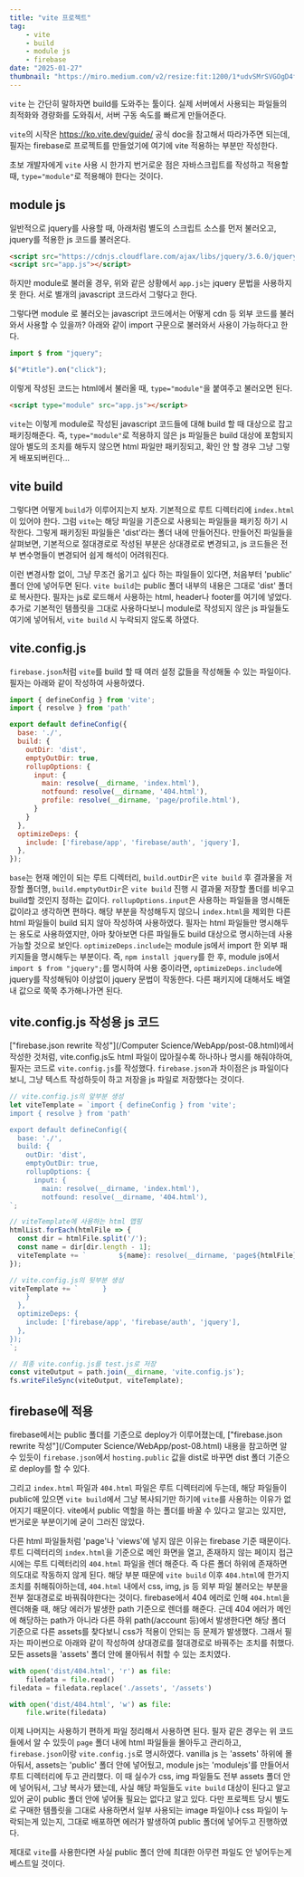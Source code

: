 ```yaml
---
title: "vite 프로젝트"
tag:
    - vite
    - build
    - module js
    - firebase
date: "2025-01-27"
thumbnail: "https://miro.medium.com/v2/resize:fit:1200/1*udvSMrSVGOgD4fxjMJHbOw.jpeg"
---
```


`vite` 는 간단히 말하자면 build를 도와주는 툴이다.
실제 서버에서 사용되는 파일들의 최적화와 경량화를 도와줘서, 서버 구동 속도를 빠르게 만들어준다.

`vite`의 시작은 <https://ko.vite.dev/guide/> 공식 doc을 참고해서 따라가주면 되는데, 필자는 firebase로 프로젝트를 만들었기에 여기에 vite 적용하는 부분만 작성한다.

초보 개발자에게 `vite` 사용 시 한가지 번거로운 점은 자바스크립트를 작성하고 적용할 때, `type="module"`로 적용해야 한다는 것이다.

## module js

일반적으로 jquery를 사용할 때, 아래처럼 별도의 스크립트 소스를 먼저 불러오고, jquery를 적용한 js 코드를 불러온다.

```html
<script src="https://cdnjs.cloudflare.com/ajax/libs/jquery/3.6.0/jquery.min.js"></script>
<script src="app.js"></script>
```

하지만 module로 불러올 경우, 위와 같은 상황에서 `app.js`는 jquery 문법을 사용하지 못 한다.
서로 별개의 javascript 코드라서 그렇다고 한다.

그렇다면 module 로 불러오는 javascript 코드에서는 어떻게 cdn 등 외부 코드를 불러와서 사용할 수 있을까?
아래와 같이 import 구문으로 불러와서 사용이 가능하다고 한다.

```javascript
import $ from "jquery";

$("#title").on("click");
```

이렇게 작성된 코드는 html에서 불러올 때, `type="module"`을 붙여주고 불러오면 된다.

```html
<script type="module" src="app.js"></script>
```

`vite`는 이렇게 module로 작성된 javascript 코드들에 대해 build 할 때 대상으로 잡고 패키징해준다.
즉, `type="module"`로 적용하지 않은 js 파일들은 build 대상에 포함되지 않아 별도의 조치를 해두지 않으면 html 파일만 패키징되고, 확인 안 할 경우 그냥 그렇게 배포되버린다...

## vite build

그렇다면 어떻게 `build`가 이루어지는지 보자.
기본적으로 루트 디렉터리에 `index.html`이 있어야 한다. 그럼 `vite`는 해당 파일을 기준으로 사용되는 파일들을 패키징 하기 시작한다.
그렇게 패키징된 파일들은 'dist'라는 폴더 내에 만들어진다. 만들어진 파일들을 살펴보면, 기본적으로 절대경로로 작성된 부분은 상대경로로 변경되고, js 코드들은 전부 변수명들이 변경되어 쉽게 해석이 어려워진다.

이런 변경사항 없이, 그냥 무조건 옮기고 싶다 하는 파일들이 있다면, 처음부터 'public' 폴더 안에 넣어두면 된다.
`vite build`는 public 폴더 내부의 내용은 그대로 'dist' 폴더로 복사한다. 필자는 js로 로드해서 사용하는 html, header나 footer를 여기에 넣었다.
추가로 기본적인 템플릿을 그대로 사용하다보니 module로 작성되지 않은 js 파일들도 여기에 넣어둬서, `vite build` 시 누락되지 않도록 하였다.

## vite.config.js

`firebase.json`처럼 `vite`를 build 할 때 여러 설정 값들을 작성해둘 수 있는 파일이다.
필자는 아래와 같이 작성하여 사용하였다.

```javascript
import { defineConfig } from 'vite';
import { resolve } from 'path'

export default defineConfig({
  base: './',
  build: {
    outDir: 'dist',
    emptyOutDir: true,
    rollupOptions: {
      input: {
        main: resolve(__dirname, 'index.html'),
        notfound: resolve(__dirname, '404.html'),
        profile: resolve(__dirname, 'page/profile.html'),
      }
    }
  },
  optimizeDeps: {
    include: ['firebase/app', 'firebase/auth', 'jquery'],
  },
});
```

`base`는 현재 메인이 되는 루트 디렉터리, `build.outDir`은 `vite build` 후 결과물을 저장할 폴더명, `build.emptyOutDir`은 `vite build` 진행 시 결과물 저장할 폴더를 비우고 build할 것인지 정하는 값이다.
`rollupOptions.input`은 사용하는 파일들을 명시해둔 값이라고 생각하면 편하다. 해당 부분을 작성해두지 않으니 `index.html`을 제외한 다른 html 파일들이 build 되지 않아 작성하여 사용하였다.
필자는 html 파일들만 명시해두는 용도로 사용하였지만, 아마 찾아보면 다른 파일들도 build 대상으로 명시하는데 사용 가능할 것으로 보인다.
`optimizeDeps.include`는 module js에서 import 한 외부 패키지들을 명시해두는 부분이다.
즉, `npm install jquery`를 한 후, module js에서 `import $ from "jquery";`를 명시하여 사용 중이라면, `optimizeDeps.include`에 jquery를 작성해둬야 이상없이 jquery 문법이 작동한다.
다른 패키지에 대해서도 배열 내 값으로 쭉쭉 추가해나가면 된다.

## vite.config.js 작성용 js 코드

["firebase.json rewrite 작성"](/Computer Science/WebApp/post-08.html)에서 작성한 것처럼, vite.config.js도 html 파일이 많아질수록 하나하나 명시를 해줘야하여, 필자는 코드로 `vite.config.js`를 작성했다.
`firebase.json`과 차이점은 js 파일이다보니, 그냥 텍스트 작성하듯이 하고 저장을 js 파일로 저장했다는 것이다.

```javascript
// vite.config.js의 앞부분 생성
let viteTemplate = `import { defineConfig } from 'vite';
import { resolve } from 'path'

export default defineConfig({
  base: './',
  build: {
    outDir: 'dist',
    emptyOutDir: true,
    rollupOptions: {
      input: {
        main: resolve(__dirname, 'index.html'),
        notfound: resolve(__dirname, '404.html'),
`;

// viteTemplate에 사용하는 html 맵핑
htmlList.forEach(htmlFile => {
  const dir = htmlFile.split('/');
  const name = dir[dir.length - 1];
  viteTemplate += `        ${name}: resolve(__dirname, 'page${htmlFile}.html'),\n`
});

// vite.config.js의 뒷부분 생성
viteTemplate += `      }
    }
  },
  optimizeDeps: {
    include: ['firebase/app', 'firebase/auth', 'jquery'],
  },
});
`;

// 최종 vite.config.js를 test.js로 저장
const viteOutput = path.join(__dirname, 'vite.config.js');
fs.writeFileSync(viteOutput, viteTemplate);
```

## firebase에 적용

firebase에서는 public 폴더를 기준으로 deploy가 이루어졌는데, ["firebase.json rewrite 작성"](/Computer Science/WebApp/post-08.html) 내용을 참고하면 알 수 있듯이 `firebase.json`에서 `hosting.public` 값을 dist로 바꾸면 dist 폴더 기준으로 deploy를 할 수 있다.

그리고 `index.html` 파일과 `404.html` 파일은 루트 디렉터리에 두는데, 해당 파일들이 public에 있으면 `vite build`에서 그냥 복사되기만 하기에 `vite`를 사용하는 이유가 없어지기 때문이다. vite에서 public 역할을 하는 폴더를 바꿀 수 있다고 알고는 있지만, 번거로운 부분이기에 굳이 그러진 않았다.

다른 html 파일들처럼 'page'나 'views'에 넣지 않은 이유는 firebase 기준 때문이다. 루트 디렉터리의 `index.html`을 기준으로 메인 화면을 열고, 존재하지 않는 페이지 접근 시에는 루트 디렉터리의 `404.html` 파일을 렌더 해준다. 즉 다른 폴더 하위에 존재하면 의도대로 작동하지 않게 된다.
해당 부분 때문에 `vite build` 이후 `404.html`에 한가지 조치를 취해줘야하는데, `404.html` 내에서 css, img, js 등 외부 파일 불러오는 부분을 전부 절대경로로 바꿔줘야한다는 것이다.
firebase에서 404 에러로 인해 `404.html`을 렌더해줄 때, 해당 에러가 발생한 path 기준으로 렌더를 해준다. 근데 404 에러가 메인에 해당하는 path가 아니라 다른 하위 path(/account 등)에서 발생한다면 해당 폴더 기준으로 다른 assets를 찾다보니 css가 적용이 안되는 등 문제가 발생했다.
그래서 필자는 파이썬으로 아래와 같이 작성하여 상대경로를 절대경로로 바꿔주는 조치를 취했다. 모든 assets을 'assets' 폴더 안에 몰아둬서 취할 수 있는 조치였다.

```python
with open('dist/404.html', 'r') as file:
    filedata = file.read()
filedata = filedata.replace('./assets', '/assets')

with open('dist/404.html', 'w') as file:
    file.write(filedata)
```

이제 나머지는 사용하기 편하게 파일 정리해서 사용하면 된다. 필자 같은 경우는 위 코드들에서 알 수 있듯이 `page` 폴더 내에 html 파일들을 몰아두고 관리하고, `firebase.json`이랑 `vite.config.js`로 명시하였다.
vanilla js 는 'assets' 하위에 몰아둬서, assets는 'public' 폴더 안에 넣어뒀고, module js는 'modulejs'를 만들어서 루트 디렉터리에 두고 관리했다. 이 때 실수가 css, img 파일들도 전부 assets 폴더 안에 넣어둬서, 그냥 복사가 됐는데, 사실 해당 파일들도 `vite build` 대상이 된다고 알고 있어 굳이 public 폴더 안에 넣어둘 필요는 없다고 알고 있다.
다만 프로젝트 당시 별도로 구매한 템플릿을 그대로 사용하면서 일부 사용되는 image 파일이나 css 파일이 누락되는게 있는지, 그대로 배포하면 에러가 발생하여 public 폴더에 넣어두고 진행하였다.

제대로 `vite`를 사용한다면 사실 public 폴더 안에 최대한 아무런 파일도 안 넣어두는게 베스트일 것이다.